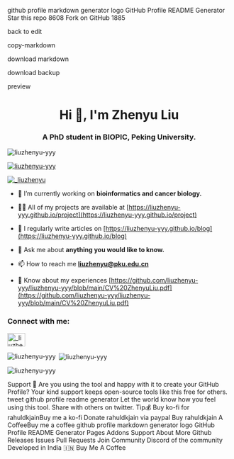 github profile markdown generator logo
GitHub Profile README Generator
Star this repo
8608
Fork on GitHub
1885

back to edit

copy-markdown

download markdown

download backup

preview
<h1 align="center">Hi 👋, I'm Zhenyu Liu</h1>
<h3 align="center">A PhD student in BIOPIC, Peking University.</h3>

<p align="left"> <img src="https://komarev.com/ghpvc/?username=liuzhenyu-yyy&label=Profile%20views&color=0e75b6&style=flat" alt="liuzhenyu-yyy" /> </p>

<p align="left"> <a href="https://github.com/ryo-ma/github-profile-trophy"><img src="https://github-profile-trophy.vercel.app/?username=liuzhenyu-yyy" alt="liuzhenyu-yyy" /></a> </p>

<p align="left"> <a href="https://twitter.com/_liuzhenyu" target="blank"><img src="https://img.shields.io/twitter/follow/_liuzhenyu?logo=twitter&style=for-the-badge" alt="_liuzhenyu" /></a> </p>

- 🔭 I’m currently working on **bioinformatics and cancer biology.**

- 👨‍💻 All of my projects are available at [https://liuzhenyu-yyy.github.io/project](https://liuzhenyu-yyy.github.io/project)

- 📝 I regularly write articles on [https://liuzhenyu-yyy.github.io/blog](https://liuzhenyu-yyy.github.io/blog)

- 💬 Ask me about **anything you would like to know.**

- 📫 How to reach me **liuzhenyu@pku.edu.cn**

- 📄 Know about my experiences [https://github.com/liuzhenyu-yyy/liuzhenyu-yyy/blob/main/CV%20ZhenyuLiu.pdf](https://github.com/liuzhenyu-yyy/liuzhenyu-yyy/blob/main/CV%20ZhenyuLiu.pdf)

<h3 align="left">Connect with me:</h3>
<p align="left">
<a href="https://twitter.com/_liuzhenyu" target="blank"><img align="center" src="https://raw.githubusercontent.com/rahuldkjain/github-profile-readme-generator/master/src/images/icons/Social/twitter.svg" alt="_liuzhenyu" height="30" width="40" /></a>
</p>

<p><img align="left" src="https://github-readme-stats.vercel.app/api/top-langs?username=liuzhenyu-yyy&show_icons=true&locale=en&layout=compact" alt="liuzhenyu-yyy" /></p>

<p>&nbsp;<img align="center" src="https://github-readme-stats.vercel.app/api?username=liuzhenyu-yyy&show_icons=true&locale=en" alt="liuzhenyu-yyy" /></p>

<p><img align="center" src="https://github-readme-streak-stats.herokuapp.com/?user=liuzhenyu-yyy&" alt="liuzhenyu-yyy" /></p>

Support 🙏
Are you using the tool and happy with it to create your GitHub Profile?
Your kind support keeps open-source tools like this free for others.
tweet github profile readme generator
Let the world know how you feel using this tool. Share with others on twitter.
Tip💰
Buy ko-fi for rahuldkjainBuy me a ko-fi
Donate rahuldkjain via paypal
Buy rahuldkjain A CoffeeBuy me a coffee
github profile markdown generator logo
GitHub Profile README Generator
Pages
Addons
Support
About
More
Github
Releases
Issues
Pull Requests
Join Community
Discord of the community
Developed in India 🇮🇳
Buy Me A Coffee
